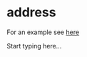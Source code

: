 # address

<include from="Snippets-AuthAPI.md" element-id="snippet-header" />

For an example see [here](Auth-Example-address.md)

Start typing here...